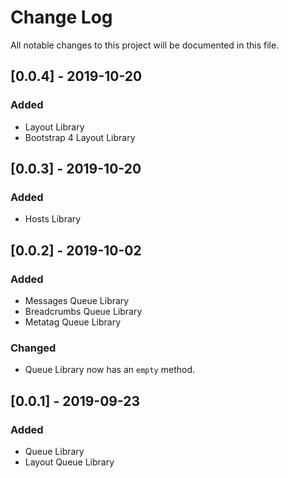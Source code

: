 # Change Log
All notable changes to this project will be documented in this file.

## [0.0.4] - 2019-10-20
### Added
 - Layout Library
 - Bootstrap 4 Layout Library

## [0.0.3] - 2019-10-20
### Added
 - Hosts Library

## [0.0.2] - 2019-10-02
### Added
 - Messages Queue Library
 - Breadcrumbs Queue Library
 - Metatag Queue Library
### Changed
 - Queue Library now has an `empty` method.

## [0.0.1] - 2019-09-23
### Added
 - Queue Library
 - Layout Queue Library